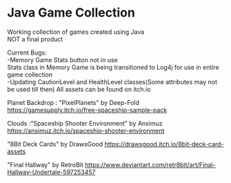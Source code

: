 # Java Game Collection

Working collection of games created using Java<br>
NOT a final product

Current Bugs:<br>
-Memory Game Stats button not in use<br>
Stats class in Memory Game is being transitioned to Log4j for use in entire game collection<br>
-Updating CautionLevel and HealthLevel classes(Some attributes may not be used till then)
All assets can be found on itch.io

Planet Backdrop : "PixelPlanets" by Deep-Fold
https://gamesupply.itch.io/free-spaceship-sample-pack

Clouds :"Spaceship Shooter Environment" by Ansimuz
https://ansimuz.itch.io/spaceship-shooter-environment

"8Bit Deck Cards" by DrawsGood
https://drawsgood.itch.io/8bit-deck-card-assets

"Final Hallway" by RetroBit
https://www.deviantart.com/retr8bit/art/Final-Hallway-Undertale-597253457
